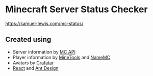 # Minecraft Server Status Checker

https://samuel-lewis.com/mc-status/

## Created using

- Server information by [MC API](https://mcapi.us/)
- Player information by [MineTools](https://api.minetools.eu/) and [NameMC](https://namemc.com/)
- Avatars by [Crafatar](https://crafatar.com/)
- [React](https://reactjs.org/) and [Ant Design](https://ant.design/)
